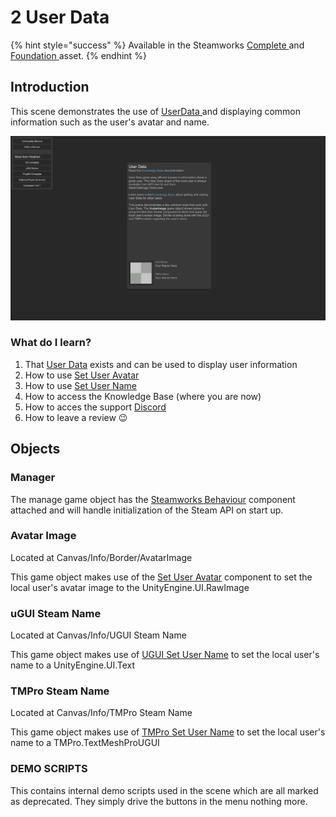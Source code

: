 # 2 User Data

{% hint style="success" %}
Available in the Steamworks [Complete ](https://assetstore.unity.com/packages/tools/utilities/ux-v2-complete-201905)and [Foundation ](https://assetstore.unity.com/packages/tools/utilities/ux-v2-foundation-202671)asset.
{% endhint %}

## Introduction&#x20;

This scene demonstrates the use of [UserData ](../../objects/user-data.md)and displaying common information such as the user's avatar and name.

![](<../../../../.gitbook/assets/image (163).png>)

### What do I learn?

1. That [User Data](../../objects/user-data.md) exists and can be used to display user information
2. How to use [Set User Avatar](../../components/set-user-avatar.md)
3. How to use [Set User Name](../../components/set-user-name.md)
4. How to access the Knowledge Base (where you are now)
5. How to acces the support [Discord ](https://discord.gg/6X3xrRc)
6. How to leave a review 😉

## Objects

### Manager

The manage game object has the [Steamworks Behaviour](../../components/steamworks-behaviour.md) component attached and will handle initialization of the Steam API on start up.

### Avatar Image

Located at Canvas/Info/Border/AvatarImage

This game object makes use of the [Set User Avatar](../../components/set-user-avatar.md) component to set the local user's avatar image to the UnityEngine.UI.RawImage

### uGUI Steam Name

Located at Canvas/Info/UGUI Steam Name

This game object makes use of [UGUI Set User Name](../../components/set-user-name.md) to set the local user's name to a UnityEngine.UI.Text&#x20;

### TMPro Steam Name

Located at Canvas/Info/TMPro Steam Name

This game object makes use of [TMPro Set User Name](../../components/set-user-name.md) to set the local user's name to a TMPro.TextMeshProUGUI

### DEMO SCRIPTS

This contains internal demo scripts used in the scene which are all marked as deprecated. They simply drive the buttons in the menu nothing more.
